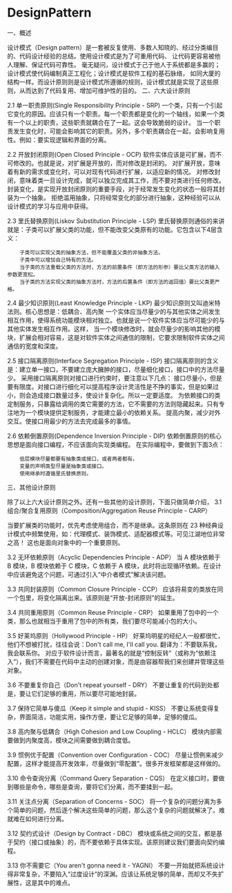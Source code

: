 # DesignPattern

一、概述

设计模式（Design pattern）是一套被反复使用、多数人知晓的、经过分类编目的、代码设计经验的总结。使用设计模式是为了可重用代码、
让代码更容易被他人理解、保证代码可靠性。 毫无疑问，设计模式于己于他人于系统都是多赢的；设计模式使代码编制真正工程化；设计模式是软件工程的基石脉络，
如同大厦的结构一样。而设计原则则是设计模式所遵循的规则，设计模式就是实现了这些原则，从而达到了代码复用、增加可维护性的目的。
二、六大设计原则

2.1 单一职责原则(Single Responsibility Principle - SRP)
一个类，只有一个引起它变化的原因。应该只有一个职责。每一个职责都是变化的一个轴线，如果一个类有一个以上的职责，这些职责就耦合在了一起。这会导致脆弱的设计。
当一个职责发生变化时，可能会影响其它的职责。另外，多个职责耦合在一起，会影响复用性。例如：要实现逻辑和界面的分离。

2.2 开放封闭原则(Open Closed Principle - OCP)
软件实体应该是可扩展，而不可修改的。也就是说，对扩展是开放的，而对修改是封闭的。
对扩展开放，意味着有新的需求或变化时，可以对现有代码进行扩展，以适应新的情况。
对修改封闭，意味着类一旦设计完成，就可以独立完成其工作，而不要对类进行任何修改。
封装变化，是实现开放封闭原则的重要手段，对于经常发生变化的状态一般将其封装为一个抽象。
拒绝滥用抽象，只将经常变化的部分进行抽象，这种经验可以从设计模式的学习与应用中获得。

2.3 里氏替换原则(Liskov Substitution Principle - LSP)
里氏替换原则通俗的来讲就是：子类可以扩展父类的功能，但不能改变父类原有的功能。它包含以下4层含义：

        子类可以实现父类的抽象方法，但不能覆盖父类的非抽象方法。
        子类中可以增加自己特有的方法。
        当子类的方法重载父类的方法时，方法的前置条件（即方法的形参）要比父类方法的输入参数更宽松。
        当子类的方法实现父类的抽象方法时，方法的后置条件（即方法的返回值）要比父类更严格。

2.4 最少知识原则(Least Knowledge Principle - LKP)
最少知识原则又叫迪米特法则。核心思想是：低耦合、高内聚
一个实体应当尽量少的与其他实体之间发生相互作用，使得系统功能模块相对独立。也就是说一个软件实体应当尽可能少的与其他实体发生相互作用。这样，
当一个模块修改时，就会尽量少的影响其他的模块，扩展会相对容易，这是对软件实体之间通信的限制，它要求限制软件实体之间通信的宽度和深度。

2.5 接口隔离原则(Interface Segregation Principle - ISP)
接口隔离原则的含义是：建立单一接口，不要建立庞大臃肿的接口，尽量细化接口，接口中的方法尽量少。
采用接口隔离原则对接口进行约束时，要注意以下几点：
        接口尽量小，但是要有限度。对接口进行细化可以提高程序设计灵活性是不挣的事实，但是如果过小，则会造成接口数量过多，使设计复杂化。所以一定要适度。
        为依赖接口的类定制服务，只暴露给调用的类它需要的方法，它不需要的方法则隐藏起来。只有专注地为一个模块提供定制服务，才能建立最小的依赖关系。
        提高内聚，减少对外交互。使接口用最少的方法去完成最多的事情。

2.6 依赖倒置原则(Dependence Inversion Principle - DIP)
依赖倒置原则的核心思想是面向接口编程，不应该面向实现类编程。
在实际编程中，要做到下面3点：

        低层模块尽量都要有抽象类或接口，或者两者都有。
        变量的声明类型尽量是抽象类或接口。
        使用继承时遵循里氏替换原则。

三、其他设计原则

除了以上六大设计原则之外。还有一些其他的设计原则，下面只做简单介绍，
3.1 组合/聚合复用原则（Composition/Aggregation Reuse Principle - CARP）

当要扩展类的功能时，优先考虑使用组合，而不是继承。这条原则在 23 种经典设计模式中频繁使用，如：代理模式、装饰模式、适配器模式等。可见江湖地位非常之高！
这也是面向对象中的一个重要原则。

3.2 无环依赖原则（Acyclic Dependencies Principle - ADP）
当 A 模块依赖于 B 模块，B 模块依赖于 C 模块，C 依赖于 A 模块，此时将出现循环依赖。在设计中应该避免这个问题，可通过引入“中介者模式”解决该问题。

3.3 共同封装原则（Common Closure Principle - CCP）
应该将易变的类放在同一个包里，将变化隔离出来。该原则是“开放-封闭原则”的延生。

3.4 共同重用原则（Common Reuse Principle - CRP）
如果重用了包中的一个类，那么也就相当于重用了包中的所有类，我们要尽可能减小包的大小。

3.5 好莱坞原则（Hollywood Principle - HP）
好莱坞明星的经纪人一般都很忙，他们不想被打扰，往往会说：Don't call me, I'll call you. 翻译为：不要联系我，我会联系你。
对应于软件设计而言，最著名的就是“控制反转”（或称为“依赖注入”），我们不需要在代码中主动的创建对象，而是由容器帮我们来创建并管理这些对象。

3.6 不要重复你自己（Don't repeat yourself - DRY）
不要让重复的代码到处都是，要让它们足够的重用，所以要尽可能地封装。

3.7 保持它简单与傻瓜（Keep it simple and stupid - KISS）
不要让系统变得复杂，界面简洁，功能实用，操作方便，要让它足够的简单，足够的傻瓜。

3.8 高内聚与低耦合（High Cohesion and Low Coupling - HCLC）
模块内部需要做到内聚度高，模块之间需要做到耦合度低。

3.9 惯例优于配置（Convention over Configuration - COC）
尽量让惯例来减少配置，这样才能提高开发效率，尽量做到“零配置”。很多开发框架都是这样做的。

3.10 命令查询分离（Command Query Separation - CQS）
在定义接口时，要做到哪些是命令，哪些是查询，要将它们分离，而不要揉到一起。

3.11 关注点分离（Separation of Concerns - SOC）
将一个复杂的问题分离为多个简单的问题，然后逐个解决这些简单的问题，那么这个复杂的问题就解决了。难就难在如何进行分离。

3.12 契约式设计（Design by Contract - DBC）
模块或系统之间的交互，都是基于契约（接口或抽象）的，而不要依赖于具体实现。该原则建议我们要面向契约编程。

3.13 你不需要它（You aren't gonna need it - YAGNI）
不要一开始就把系统设计得非常复杂，不要陷入“过度设计”的深渊。应该让系统足够的简单，而却又不失扩展性，这是其中的难点。
